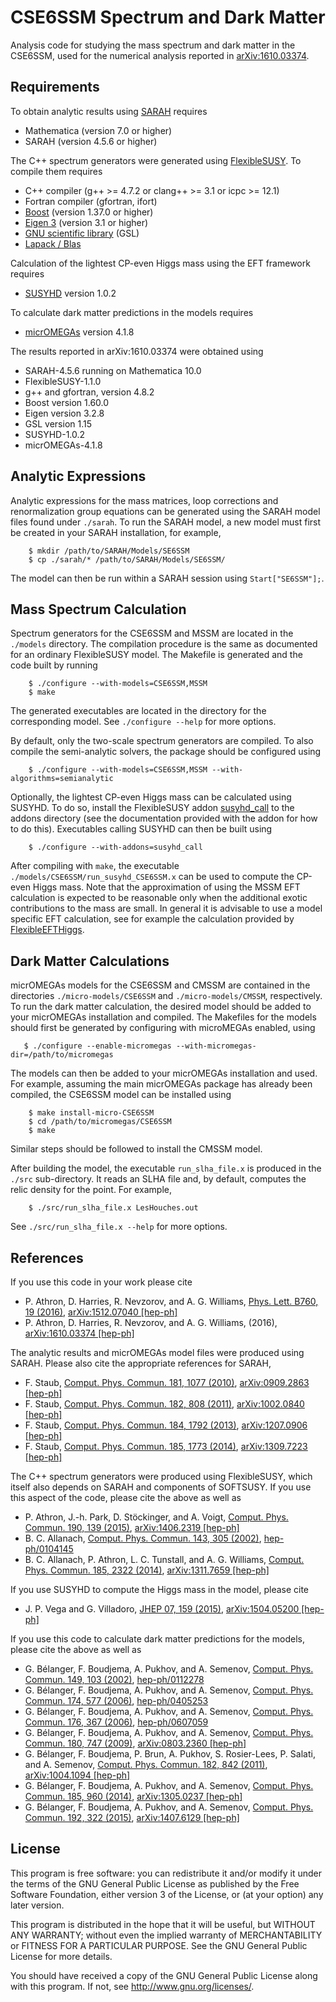 # CSE6SSM Spectrum and Dark Matter

Analysis code for studying the mass spectrum and dark matter in the CSE6SSM,
used for the numerical analysis reported in [arXiv:1610.03374][2-preprint].

## Requirements

To obtain analytic results using [SARAH][] requires

  * Mathematica (version 7.0 or higher)
  * SARAH (version 4.5.6 or higher)

The C++ spectrum generators were generated using [FlexibleSUSY][].  To compile
them requires

  * C++ compiler (g++ >= 4.7.2 or clang++ >= 3.1 or icpc >= 12.1)
  * Fortran compiler (gfortran, ifort)
  * [Boost][] (version 1.37.0 or higher)
  * [Eigen 3][] (version 3.1 or higher)
  * [GNU scientific library][] (GSL)
  * [Lapack / Blas][]

Calculation of the lightest CP-even Higgs mass using the EFT framework
requires

  * [SUSYHD][] version 1.0.2

To calculate dark matter predictions in the models requires

  * [micrOMEGAs][] version 4.1.8

The results reported in arXiv:1610.03374 were obtained using

  * SARAH-4.5.6 running on Mathematica 10.0
  * FlexibleSUSY-1.1.0
  * g++ and gfortran, version 4.8.2
  * Boost version 1.60.0
  * Eigen version 3.2.8
  * GSL version 1.15
  * SUSYHD-1.0.2
  * micrOMEGAs-4.1.8

[SARAH]: https://sarah.hepforge.org/   "SARAH"
[FlexibleSUSY]: https://flexiblesusy.hepforge.org/   "FlexibleSUSY"
[Boost]: https://www.boost.org   "Boost"
[Eigen 3]: https://eigen.tuxfamily.org   "Eigen 3"
[GNU scientific library]: https://www.gnu.org/software/gsl/   "GSL"
[Lapack / Blas]: http://www.netlib.org/lapack/   "Lapack"
[SUSYHD]: https://users.ictp.it/~susyhd/   "SUSYHD"
[micrOMEGAs]: https://lapth.cnrs.fr/micromegas/   "micrOMEGAs"

## Analytic Expressions

Analytic expressions for the mass matrices, loop corrections and
renormalization group equations can be generated using the
SARAH model files found under `./sarah`.  To run the SARAH model, a new model
must first be created in your SARAH installation, for example,

```shell
    $ mkdir /path/to/SARAH/Models/SE6SSM
    $ cp ./sarah/* /path/to/SARAH/Models/SE6SSM/
```

The model can then be run within a SARAH session using `Start["SE6SSM"];`.

## Mass Spectrum Calculation

Spectrum generators for the CSE6SSM and MSSM are located in the `./models`
directory.  The compilation procedure is the same as documented for an ordinary
FlexibleSUSY model.  The Makefile is generated and the code built by running

```shell
    $ ./configure --with-models=CSE6SSM,MSSM
    $ make
```

The generated executables are located in the directory for the corresponding
model.  See `./configure --help` for more options.

By default, only the two-scale spectrum generators are compiled.  To also
compile the semi-analytic solvers, the package should be configured using

```shell
    $ ./configure --with-models=CSE6SSM,MSSM --with-algorithms=semianalytic
```

Optionally, the lightest CP-even Higgs mass can be calculated using SUSYHD.
To do so, install the FlexibleSUSY addon [susyhd_call][] to the addons
directory (see the documentation provided with the addon for how to do this).
Executables calling SUSYHD can then be built using

```shell
    $ ./configure --with-addons=susyhd_call
```

After compiling with `make`, the executable
`./models/CSE6SSM/run_susyhd_CSE6SSM.x` can be used to compute the CP-even
Higgs mass.  Note that the approximation of using the MSSM EFT calculation is
expected to be reasonable only when the additional exotic contributions to the
mass are small.  In general it is advisable to use a model specific EFT
calculation, see for example the calculation provided by [FlexibleEFTHiggs][].

[susyhd_call]: https://github.com/dylan-harries/susyhd-call   "susyhd_call"
[FlexibleEFTHiggs]: https://flexiblesusy.hepforge.org/models.html#FlexibleEFTHiggs   "FlexibleEFTHiggs"

## Dark Matter Calculations

micrOMEGAs models for the CSE6SSM and CMSSM are contained in the directories
`./micro-models/CSE6SSM` and `./micro-models/CMSSM`, respectively.  To run the
dark matter calculation, the desired model should be added to your micrOMEGAs
installation and compiled.  The Makefiles for the models should first be
generated by configuring with microMEGAs enabled, using

```shell
   $ ./configure --enable-micromegas --with-micromegas-dir=/path/to/micromegas
```

The models can then be added to your micrOMEGAs installation and used.  For
example, assuming the main micrOMEGAs package has already been compiled,
the CSE6SSM model can be installed using

```shell
    $ make install-micro-CSE6SSM
    $ cd /path/to/micromegas/CSE6SSM
    $ make
```

Similar steps should be followed to install the CMSSM model.

After building the model, the executable `run_slha_file.x` is produced in
the `./src` sub-directory.  It reads an SLHA file and, by default, computes
the relic density for the point.  For example,

```shell
    $ ./src/run_slha_file.x LesHouches.out
```

See `./src/run_slha_file.x --help` for more options.

## References

If you use this code in your work please cite

  * P. Athron, D. Harries, R. Nevzorov, and A. G. Williams,
    [Phys. Lett. B760, 19 (2016)][1],
    [arXiv:1512.07040 \[hep-ph\]][1-preprint]
  * P. Athron, D. Harries, R. Nevzorov, and A. G. Williams, (2016),
    [arXiv:1610.03374 \[hep-ph\]][2-preprint]

The analytic results and micrOMEGAs model files were produced
using SARAH.  Please also cite the appropriate references for
SARAH,

  * F. Staub, [Comput. Phys. Commun. 181, 1077 (2010)][3],
    [arXiv:0909.2863 \[hep-ph\]][3-preprint]
  * F. Staub, [Comput. Phys. Commun. 182, 808 (2011)][4],
    [arXiv:1002.0840 \[hep-ph\]][4-preprint]
  * F. Staub, [Comput. Phys. Commun. 184, 1792 (2013)][5],
    [arXiv:1207.0906 \[hep-ph\]][5-preprint]
  * F. Staub, [Comput. Phys. Commun. 185, 1773 (2014)][6],
    [arXiv:1309.7223 \[hep-ph\]][6-preprint]

The C++ spectrum generators were produced using FlexibleSUSY, which
itself also depends on SARAH and components of SOFTSUSY.  If you use
this aspect of the code, please cite the above as well as

  * P. Athron, J.-h. Park, D. St&ouml;ckinger, and A. Voigt,
    [Comput. Phys. Commun. 190, 139 (2015)][7],
    [arXiv:1406.2319 \[hep-ph\]][7-preprint]
  * B. C. Allanach, [Comput. Phys. Commun. 143, 305 (2002)][8],
    [hep-ph/0104145][8-preprint]
  * B. C. Allanach, P. Athron, L. C. Tunstall, and A. G. Williams,
    [Comput. Phys. Commun. 185, 2322 (2014)][9],
    [arXiv:1311.7659 \[hep-ph\]][9-preprint]

If you use SUSYHD to compute the Higgs mass in the model, please cite

  * J. P. Vega and G. Villadoro, [JHEP 07, 159 (2015)][10],
    [arXiv:1504.05200 \[hep-ph\]][10-preprint]

If you use this code to calculate dark matter predictions for the models,
please cite the above as well as

  * G. B&eacute;langer, F. Boudjema, A. Pukhov, and A. Semenov,
    [Comput. Phys. Commun. 149, 103 (2002)][11],
    [hep-ph/0112278][11-preprint]
  * G. B&eacute;langer, F. Boudjema, A. Pukhov, and A. Semenov,
    [Comput. Phys. Commun. 174, 577 (2006)][12],
    [hep-ph/0405253][12-preprint]
  * G. B&eacute;langer, F. Boudjema, A. Pukhov, and A. Semenov,
    [Comput. Phys. Commun. 176, 367 (2006)][13],
    [hep-ph/0607059][13-preprint]
  * G. B&eacute;langer, F. Boudjema, A. Pukhov, and A. Semenov,
    [Comput. Phys. Commun. 180, 747 (2009)][14],
    [arXiv:0803.2360 \[hep-ph\]][14-preprint]
  * G. B&eacute;langer, F. Boudjema, P. Brun, A. Pukhov,
    S. Rosier-Lees, P. Salati, and A. Semenov,
    [Comput. Phys. Commun. 182, 842 (2011)][15],
    [arXiv:1004.1094 \[hep-ph\]][15-preprint]
  * G. B&eacute;langer, F. Boudjema, A. Pukhov, and A. Semenov,
    [Comput. Phys. Commun. 185, 960 (2014)][16],
    [arXiv:1305.0237 \[hep-ph\]][16-preprint]
  * G. B&eacute;langer, F. Boudjema, A. Pukhov, and A. Semenov,
    [Comput. Phys. Commun. 192, 322 (2015)][17],
    [arXiv:1407.6129 \[hep-ph\]][17-preprint]

[1]: http://dx.doi.org/10.1016/j.physletb.2016.06.040   "Phys. Lett. B760, 19 (2016)"
[1-preprint]: https://arxiv.org/abs/1512.07040   "arXiv:1512.07040"
[2-preprint]: https://arxiv.org/abs/1610.03374   "arXiv:1610.03374"
[3]: http://dx.doi.org/10.1016/j.cpc.2010.01.011   "Comput. Phys. Commun. 181, 1077 (2010)"
[3-preprint]: https://arxiv.org/abs/0909.2863   "arXiv:0909.2863"
[4]: http://dx.doi.org/10.1016/j.cpc.2010.11.030   "Comput. Phys. Commun. 182, 808 (2011)"
[4-preprint]: https://arxiv.org/abs/1002.0840   "arXiv:1002.0840"
[5]: http://dx.doi.org/10.1016/j.cpc.2013.02.019   "Comput. Phys. Commun. 184, 1792 (2013)"
[5-preprint]: https://arxiv.org/abs/1207.0906   "arXiv:1207.0906"
[6]: http://dx.doi.org/10.1016/j.cpc.2014.02.018   "Comput. Phys. Commun. 185, 1773 (2014)"
[6-preprint]: https://arxiv.org/abs/1309.7223   "arXiv:1309.7223"
[7]: http://dx.doi.org/10.1016/j.cpc.2014.12.020   "Comput. Phys. Commun. 190, 139 (2015)"
[7-preprint]: https://arxiv.org/abs/1406.2319   "arXiv:1406.2319"
[8]: http://dx.doi.org/10.1016/S0010-4655(01)00460-X   "Comput. Phys. Commun. 143, 305 (2002)"
[8-preprint]: https://arxiv.org/abs/hep-ph/0104145   "hep-ph/0104145"
[9]: http://dx.doi.org/10.1016/j.cpc.2014.04.015   "Comput. Phys. Commun. 185, 2322 (2014)"
[9-preprint]: https://arxiv.org/abs/1311.7659   "arXiv:1311.7659"
[10]: http://dx.doi.org/10.1007/JHEP07(2015)159   "JHEP 07, 159 (2015)"
[10-preprint]: https://arxiv.org/abs/1504.05200   "arXiv:1504.05200"
[11]: http://dx.doi.org/10.1016/S0010-4655(02)00596-9   "Comput. Phys. Commun. 149, 103 (2002)"
[11-preprint]: https://arxiv.org/abs/hep-ph/0112278   "hep-ph/0112278"
[12]: http://dx.doi.org/10.1016/j.cpc.2005.12.005   "Comput. Phys. Commun. 174, 577 (2006)"
[12-preprint]: https://arxiv.org/abs/hep-ph/0405253   "hep-ph/0405253"
[13]: http://dx.doi.org/10.1016/j.cpc.2006.11.008   "Comput. Phys. Commun. 176, 367 (2007)"
[13-preprint]: https://arxiv.org/abs/hep-ph/0607059   "hep-ph/0607059"
[14]: http://dx.doi.org/10.1016/j.cpc.2008.11.019   "Comput. Phys. Commun. 180, 747 (2009)"
[14-preprint]: https://arxiv.org/abs/0803.2360   "arXiv:0803.2360"
[15]: http://dx.doi.org/10.1016/j.cpc.2010.11.033   "Comput. Phys. Commun. 182, 842 (2011)"
[15-preprint]: https://arxiv.org/abs/1004.1092   "arXiv:1004.1092"
[16]: http://dx.doi.org/10.1016/j.cpc.2013.10.016   "Comput. Phys. Commun. 185, 960 (2014)"
[16-preprint]: https://arxiv.org/abs/1305.0237   "arXiv:1305.0237"
[17]: http://dx.doi.org/10.1016/j.cpc.2015.03.003   "Comput. Phys. Commun. 192, 322 (2015)"
[17-preprint]: https://arxiv.org/abs/1407.6129   "arXiv:1407.6129"

## License

This program is free software: you can redistribute it and/or modify
it under the terms of the GNU General Public License as published by
the Free Software Foundation, either version 3 of the License, or
(at your option) any later version.

This program is distributed in the hope that it will be useful,
but WITHOUT ANY WARRANTY; without even the implied warranty of
MERCHANTABILITY or FITNESS FOR A PARTICULAR PURPOSE.  See the
GNU General Public License for more details.

You should have received a copy of the GNU General Public License
along with this program.  If not, see <http://www.gnu.org/licenses/>.
